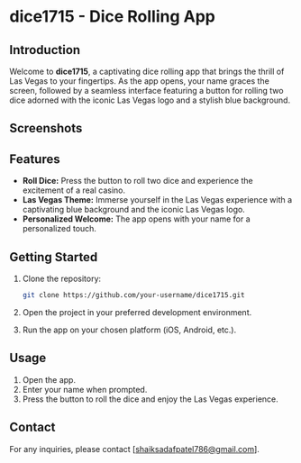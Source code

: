 # dice1715 - Dice Rolling App



## Introduction

Welcome to **dice1715**, a captivating dice rolling app that brings the thrill of Las Vegas to your fingertips. As the app opens, your name graces the screen, followed by a seamless interface featuring a button for rolling two dice adorned with the iconic Las Vegas logo and a stylish blue background.

## Screenshots



## Features

- **Roll Dice:** Press the button to roll two dice and experience the excitement of a real casino.
- **Las Vegas Theme:** Immerse yourself in the Las Vegas experience with a captivating blue background and the iconic Las Vegas logo.
- **Personalized Welcome:** The app opens with your name for a personalized touch.

## Getting Started

1. Clone the repository:

   ```bash
   git clone https://github.com/your-username/dice1715.git
1. Open the project in your preferred development environment.
2. Run the app on your chosen platform (iOS, Android, etc.).
 
## Usage

1. Open the app.
2. Enter your name when prompted.
3. Press the button to roll the dice and enjoy the Las Vegas experience.


## Contact

For any inquiries, please contact [shaiksadafpatel786@gmail.com].
